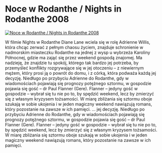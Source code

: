 Noce w Rodanthe / Nights in Rodanthe 2008 
=============
[![Noce w Rodanthe / Nights in Rodanthe 2008 ](http://vidos.pl/images/player.gif)](http://vidos.pl/noce-w-rodanthe-nights-in-rodanthe-2008)

 W filmie Nights w Rodanthe Diane Lane wciela się w rolę Adrienne Willis, która chcąc zerwać z pełnym chaosu życiem, znajduje schronienie w nadmorskim miasteczku Rodanthe na jednej z wysp u wybrzeża Karoliny Północnej, gdzie ma zająć się przez weekend gospodą znajomej. Ma nadzieję, że znajdzie tu spokój, którego tak bardzo jej potrzeba, by przemyśleć konflikty rozgrywające się w jej otoczeniu – z niewiernym mężem, który prosi ją o powrót do domu, i z córką, która podważa każdą jej decyzję. Niedługo po przybyciu Adrienne do Rodanthe, gdy w wiadomościach pojawiają się prognozy potężnego sztormu, w gospodzie pojawia się gość – dr Paul Flanner (Gere). Flanner – jedyny gość w gospodzie – wybrał się tu nie po to, by spędzić weekend, lecz by zmierzyć się z własnym kryzysem tożsamości. W miarę zbliżania się sztormu oboje szukają w sobie ukojenia i w jeden magiczny weekend nawiązują romans, który pozostanie na zawsze w ich pamięci.  ... jej decyzję. Niedługo po przybyciu Adrienne do Rodanthe, gdy w wiadomościach pojawiają się prognozy potężnego sztormu, w gospodzie pojawia się gość – dr Paul Flanner (Gere). Flanner – jedyny gość w gospodzie – wybrał się tu nie po to, by spędzić weekend, lecz by zmierzyć się z własnym kryzysem tożsamości. W miarę zbliżania się sztormu oboje szukają w sobie ukojenia i w jeden magiczny weekend nawiązują romans, który pozostanie na zawsze w ich pamięci.
